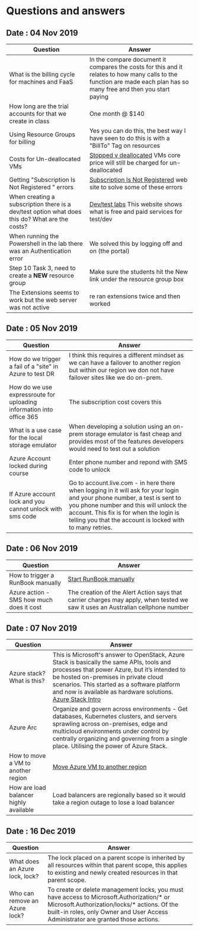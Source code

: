 # Questions and answers

## Date : 04 Nov 2019

Question  | Answer
---|---
What is the billing cycle for machines and FaaS  |   In the compare document it compares the costs for this and it relates to how many calls to the function are made each plan has so many free and then you start paying
How long are the trial accounts for that we create in class   |  One month @ $140
Using Resource Groups for billing  |  Yes you can do this, the best way I have seen to do this is with a "BillTo" Tag on resources
Costs for Un-deallocated VMs  | [Stopped v deallocated](https://blogs.technet.microsoft.com/uspartner_ts2team/2014/10/10/azure-virtual-machines-stopping-versus-stopping-deallocating/) VMs core price will still be charged for un-deallocated
Getting "Subscription Is Not Registered " errors    |  [Subscription Is Not Registered](https://aidanfinn.com/?p=21192) web site to solve some of these errors
When creating a subscription there is a dev/test option what does this do? What are the costs?  |  [Dev/test labs](https://azure.microsoft.com/en-au/pricing/details/devtest-lab/) This website shows what is free and paid services for test/dev
When running the Powershell in the lab there was an Authentication error    |  We solved this by logging off and on (the portal) 
Step 10 Task 3, need to create a **NEW** resource group  | Make sure the students hit the New link under the resource group box  
The Extensions seems to work but the web server was not active   | re ran extensions twice and then worked 

## Date : 05 Nov 2019

Question | Answer
---|---
How do we trigger a fail of a "site" in Azure to test DR    |  I think this requires a different mindset as we can have a failover to another region but within our region we don not have failover sites like we do on-prem.
How do we use expressroute for uploading information into office 365   |  The subscription cost covers this
What is a use case for the local storage emulator  |  When developing a solution using an on-prem storage emulator is fast cheap and provides most of the features developers would need to test out a solution
Azure Account locked during course | Enter phone number and repond with SMS code to unlock
If Azure account lock and you cannot unlock with sms code |  Go to account.live.com - in here there when logging in it will ask for your login and your phone number, a test is sent to you phone number and this will unlock the account. This fix is for when the login is telling you that the account is locked with to many retries.

## Date : 06 Nov 2019

Question  | Answer
---|---
 How to trigger a RunBook manually |   [Start RunBook manually](https://docs.microsoft.com/en-us/azure/automation/start-runbooks) 
 Azure action - SMS how much does it cost | The creation of the Alert Action says that carrier charges may apply, when tested we saw it uses an Australian cellphone number   

## Date : 07 Nov 2019

Question  | Answer
---|---
Azure stack? What is this? | This is Microsoft's answer to OpenStack,   Azure Stack is basically the same APIs, tools and processes that power Azure, but it’s intended to be hosted on-premises in private cloud scenarios. This started as a software platform and now is available as hardware solutions.<BR>[Azure Stack Intro](https://channel9.msdn.com/Blogs/azurestack/Introducing-Microsoft-Azure-Stack?term=azure%20stack&lang-en=true)
Azure Arc | Organize and govern across environments - Get databases, Kubernetes clusters, and servers sprawling across on-premises, edge and multicloud environments under control by centrally organizing and governing from a single place. Utilising the power of Azure Stack.
How to move a VM to another region | [Move Azure VM to another region](https://docs.microsoft.com/en-us/azure/site-recovery/azure-to-azure-tutorial-migrate)
How are load balancer highly available | Load balancers are regionally based so it would take a region outage to lose a load balancer

## Date : 16 Dec 2019

Question  | Answer
---|---
What does an Azure lock, lock?|The lock placed on a parent scope is inherited by all resources within that parent scope, this applies to existing and newly created resources in that parent scope.
Who can remove an Azure lock?|To create or delete management locks, you must have access to Microsoft.Authorization/* or Microsoft.Authorization/locks/* actions. Of the built-in roles, only Owner and User Access Administrator are granted those actions.
